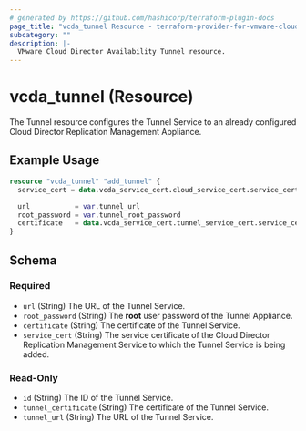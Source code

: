 ```yaml
---
# generated by https://github.com/hashicorp/terraform-plugin-docs
page_title: "vcda_tunnel Resource - terraform-provider-for-vmware-cloud-director-availability"
subcategory: ""
description: |-
  VMware Cloud Director Availability Tunnel resource.
---
```


# vcda_tunnel (Resource)

The Tunnel resource configures the Tunnel Service to an already configured Cloud Director Replication Management
Appliance.

## Example Usage

```terraform
resource "vcda_tunnel" "add_tunnel" {
  service_cert = data.vcda_service_cert.cloud_service_cert.service_cert

  url           = var.tunnel_url
  root_password = var.tunnel_root_password
  certificate   = data.vcda_service_cert.tunnel_service_cert.service_cert
}
```

<!-- schema generated by tfplugindocs -->

## Schema

### Required

- `url` (String) The URL of the Tunnel Service.
- `root_password` (String) The **root** user password of the Tunnel Appliance.
- `certificate` (String) The certificate of the Tunnel Service.
- `service_cert` (String) The service certificate of the Cloud Director Replication Management Service to which the
  Tunnel Service is being added.

### Read-Only

- `id` (String) The ID of the Tunnel Service.
- `tunnel_certificate` (String) The certificate of the Tunnel Service.
- `tunnel_url` (String) The URL of the Tunnel Service.
